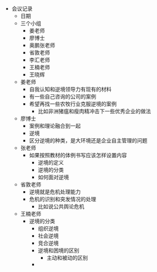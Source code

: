 - 会议记录
    - 日期
    - 三个小组
        - 姜老师
        - 廖博士
        - 奥鹏张老师
        - 省敦老师
        - 李汇老师
        - 王楠老师
        - 王晓辉
    - 姜老师
        - 自我认知和逆境领导力有现有的材料
        - 有一些自己咨询的公司的案例
        - 希望再找一些农牧行业克服逆境的案例
            - 比如非洲猪瘟和瘦肉精冲击下一些优秀企业的做法
    - 廖博士
        - 案例和理论融合到一起
        - 逆境
        - 区分逆境的种类，是大环境还是企业自主管理的问题
    - 张老师
        - 如果按照教材的体例书写应该怎样设置内容
            - 逆境的定义
            - 逆境的分类
            - 如何面对逆境
    - 省敦老师
        - 逆境就是危机处理能力
        - 危机的识别和突发情况的处理
            - 比如说公共舆论危机
    - 王楠老师
        - 逆境的分类
            - 组织逆境
            - 社会逆境
            - 竞合逆境
            - 逆境和困境的区别
                - 主动和被动的区别
            - 
